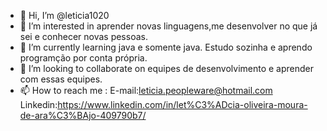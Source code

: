 - 👋 Hi, I’m @leticia1020
- 👀 I’m interested in  aprender novas linguagens,me desenvolver no que já sei e conhecer novas pessoas.
- 🌱 I’m currently learning  java e somente java. Estudo sozinha e aprendo programção por conta própria.
- 💞️ I’m looking to collaborate on  equipes de desenvolvimento e aprender com essas equipes.
- 📫 How to reach me : 
E-mail:leticia.peopleware@hotmail.com
Linkedin:https://www.linkedin.com/in/let%C3%ADcia-oliveira-moura-de-ara%C3%BAjo-409790b7/

<!---
leticia1020/leticia1020 is a ✨ special ✨ repository because its `README.md` (this file) appears on your GitHub profile.
You can click the Preview link to take a look at your changes.
--->
